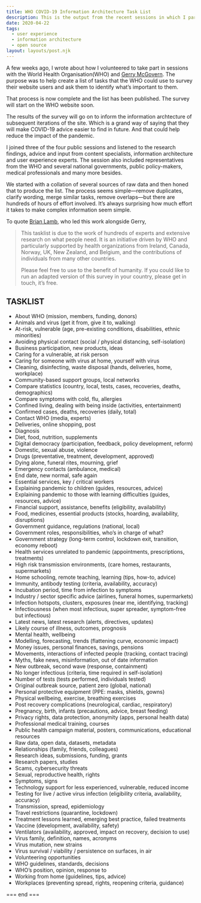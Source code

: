 ```yaml
---
title: WHO COVID-19 Information Architecture Task List
description: This is the output from the recent sessions in which I participated with the WHO and experts from around the world. Published now as open-source to be used “to the benefit of humanity”.
date: 2020-04-22
tags: 
  - user experience
  - information architecture
  - open source
layout: layouts/post.njk
---
```


A few weeks ago, I wrote about how I volunteered to take part in sessions with the World Health Organisation(WHO) and [Gerry McGovern](https://gerrymcgovern.com/fighting-coronavirus-with-data/). The purpose was to help create a list of tasks that the WHO could use to survey their website users and ask them to identify what’s important to them.

That process is now complete and the list has been published. The survey will start on the WHO website soon.

The results of the survey will go on to inform the information archtecture of subsequent iterations of the site. Which is a grand way of saying that they will make COVID-19 advice easier to find in future. And that could help reduce the impact of the pandemic.

I joined three of the four public sessions and listened to the research findings, advice and input from content specialists, information architecture and user experience experts. The session also included representatives from the WHO and several national governments, public policy-makers, medical professionals and many more besides.

We started with a collation of several sources of raw data and then honed that to produce the list. The process seems simple—remove duplicates, clarify wording, merge similar tasks, remove overlaps—but there are hundreds of hours of effort involved. It’s always surprising how much effort it takes to make complex information seem simple.

To quote [Brian Lamb](https://about.me/brian.lamb), who led this work alongside Gerry, 

> This tasklist is due to the work of hundreds of experts and extensive research on what people need. It is an initiative driven by WHO and particularly supported by health organizations from Ireland, Canada, Norway, UK, New Zealand, and Belgium, and the contributions of individuals from many other countries.
>
> Please feel free to use to the benefit of humanity. If you could like to run an adapted version of this survey in your country, please get in touch, it’s free.


## TASKLIST

- About WHO (mission, members, funding, donors)
- Animals and virus (get it from, give it to, walking)
- At-risk, vulnerable (age, pre-existing conditions, disabilities, ethnic minorities)
- Avoiding physical contact (social / physical distancing, self-isolation)
- Business participation, new products, ideas
- Caring for a vulnerable, at risk person
- Caring for someone with virus at home, yourself with virus
- Cleaning, disinfecting, waste disposal (hands, deliveries, home, workplace)
- Community-based support groups, local networks
- Compare statistics (country, local, tests, cases, recoveries, deaths, demographics)
- Compare symptoms with cold, flu, allergies
- Confined living, dealing with being inside (activities, entertainment)
- Confirmed cases, deaths, recoveries (daily, total)
- Contact WHO (media, experts)
- Deliveries, online shopping, post
- Diagnosis
- Diet, food, nutrition, supplements
- Digital democracy (participation, feedback, policy development, reform)
- Domestic, sexual abuse, violence
- Drugs (preventative, treatment, development, approved)
- Dying alone, funeral rites, mourning, grief
- Emergency contacts (ambulance, medical)
- End date, new normal, safe again
- Essential services, key / critical workers
- Explaining pandemic to children (guides, resources, advice)
- Explaining pandemic to those with learning difficulties (guides, resources, advice)
- Financial support, assistance, benefits (eligibility, availability)
- Food, medicines, essential products (stocks, hoarding, availability, disruptions) 
- Government guidance, regulations (national, local)
- Government roles, responsibilities, who’s in charge of what?
- Government strategy (long-term control, lockdown exit, transition, economy reboot)
- Health services unrelated to pandemic (appointments, prescriptions, treatments)
- High risk transmission environments, (care homes, restaurants, supermarkets)
- Home schooling, remote teaching, learning (tips, how-to, advice)
- Immunity, antibody testing (criteria, availability, accuracy)
- Incubation period, time from infection to symptoms
- Industry / sector specific advice (airlines, funeral homes, supermarkets)
- Infection hotspots, clusters, exposures (near me, identifying, tracking)
- Infectiousness (when most infectious, super spreader, symptom-free but infectious)
- Latest news, latest research (alerts, directives, updates)
- Likely course of illness, outcomes, prognosis
- Mental health, wellbeing
- Modelling, forecasting, trends (flattening curve, economic impact)
- Money issues, personal finances, savings, pensions
- Movements, interactions of infected people (tracking, contact tracing)
- Myths, fake news, misinformation, out of date information
- New outbreak, second wave (response, containment)
- No longer infectious (criteria, time required in self-isolation)
- Number of tests (tests performed, individuals tested)
- Original outbreak source, patient zero (global, national)
- Personal protective equipment (PPE: masks, shields, gowns)
- Physical wellbeing, exercise, breathing exercises
- Post recovery complications (neurological, cardiac, respiratory)
- Pregnancy, birth, infants (precautions, advice, breast feeding)
- Privacy rights, data protection, anonymity (apps, personal health data)
- Professional medical training, courses
- Public health campaign material, posters, communications, educational resources
- Raw data, open data, datasets, metadata
- Relationships (family, friends, colleagues)
- Research ideas, submissions, funding, grants
- Research papers, studies
- Scams, cybersecurity threats
- Sexual, reproductive health, rights
- Symptoms, signs
- Technology support for less experienced, vulnerable, reduced income
- Testing for live / active virus infection (eligibility criteria, availability, accuracy)
- Transmission, spread, epidemiology
- Travel restrictions (quarantine, lockdown)
- Treatment lessons learned, emerging best practice, failed treatments
- Vaccine (development, availability, safety)
- Ventilators (availability, approved, impact on recovery, decision to use)
- Virus family, definition, names, acronyms
- Virus mutation, new strains
- Virus survival / viability / persistence on surfaces, in air
- Volunteering opportunities
- WHO guidelines, standards, decisions
- WHO’s position, opinion, response to
- Working from home (guidelines, tips, advice)
- Workplaces (preventing spread, rights, reopening criteria, guidance)

=== end ===

